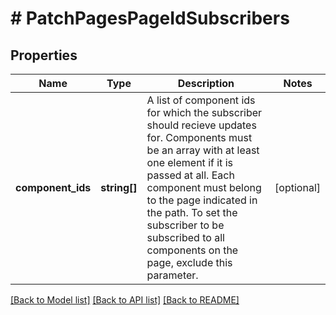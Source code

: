 # # PatchPagesPageIdSubscribers

## Properties

Name | Type | Description | Notes
------------ | ------------- | ------------- | -------------
**component_ids** | **string[]** | A list of component ids for which the subscriber should recieve updates for. Components must be an array with at least one element if it is passed at all. Each component must belong to the page indicated in the path. To set the subscriber to be subscribed to all components on the page, exclude this parameter. | [optional]

[[Back to Model list]](../../README.md#models) [[Back to API list]](../../README.md#endpoints) [[Back to README]](../../README.md)

